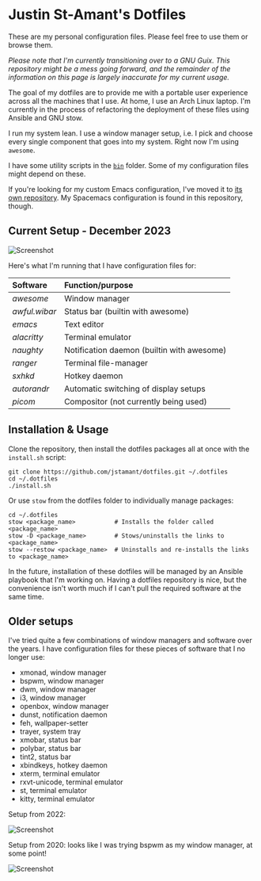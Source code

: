 # Justin St-Amant's Dotfiles

These are my personal configuration files. Please feel free to use them or browse them.

*Please note that I'm currently transitioning over to a GNU Guix. This
repository might be a mess going forward, and the remainder of the
information on this page is largely inaccurate for my current usage.*

The goal of my dotfiles are to provide me with a portable user experience across
all the machines that I use. At home, I use an Arch Linux laptop. I'm currently
in the process of refactoring the deployment of these files using Ansible and
GNU stow.

I run my system lean. I use a window manager setup, i.e. I pick and choose
every single component that goes into my system. Right now I'm using `awesome`.

I have some utility scripts in the [`bin`](/bin) folder.
Some of my configuration files might depend on these.

If you're looking for my custom Emacs configuration, I've moved it to
[its own repository](https://github.com/jstamant/.emacs.d).
My Spacemacs configuration is found in this repository, though.

## Current Setup - December 2023

![Screenshot](/.assets/2023-12-13-160853-scrot.png)

Here's what I'm running that I have configuration files for:

| Software        | Function/purpose                           |
| :-------------- | :----------------------------------------- |
| *awesome*       | Window manager                             |
| *awful.wibar*   | Status bar (builtin with awesome)          |
| *emacs*         | Text editor                                |
| *alacritty*     | Terminal emulator                          |
| *naughty*       | Notification daemon (builtin with awesome) |
| *ranger*        | Terminal file-manager                      |
| *sxhkd*         | Hotkey daemon                              |
| *autorandr*     | Automatic switching of display setups      |
| *picom*         | Compositor (not currently being used)      |


## Installation & Usage

Clone the repository, then install the dotfiles packages all at once with the
`install.sh` script:

```
git clone https://github.com/jstamant/dotfiles.git ~/.dotfiles
cd ~/.dotfiles
./install.sh
```

Or use `stow` from the dotfiles folder to individually manage packages:

```
cd ~/.dotfiles
stow <package_name>           # Installs the folder called <package_name>
stow -D <package_name>        # Stows/uninstalls the links to <package_name>
stow --restow <package_name>  # Uninstalls and re-installs the links to <package_name>
```

In the future, installation of these dotfiles will be managed by an Ansible
playbook that I'm working on. Having a dotfiles repository is nice, but the
convenience isn't worth much if I can't pull the required software at the same
time.

## Older setups

I've tried quite a few combinations of window managers and software over the
years. I have configuration files for these pieces of software that I no longer
use:

- xmonad, window manager
- bspwm, window manager
- dwm, window manager
- i3, window manager
- openbox, window manager
- dunst, notification daemon
- feh, wallpaper-setter
- trayer, system tray
- xmobar, status bar
- polybar, status bar
- tint2, status bar
- xbindkeys, hotkey daemon
- xterm, terminal emulator
- rxvt-unicode, terminal emulator
- st, terminal emulator
- kitty, terminal emulator

Setup from 2022:

![Screenshot](/.assets/2022-02-09-192945-scrot.png)

Setup from 2020: looks like I was trying bspwm as my window manager, at some point!

![Screenshot](/.assets/2020-02-15-133338-scrot.png)
